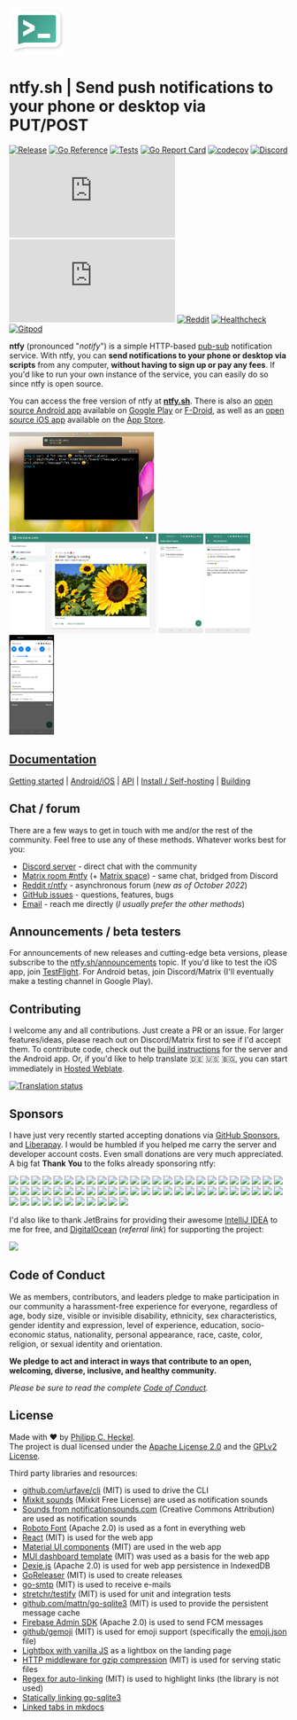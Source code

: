 ![ntfy](web/public/static/img/ntfy.png)

# ntfy.sh | Send push notifications to your phone or desktop via PUT/POST
[![Release](https://img.shields.io/github/release/binwiederhier/ntfy.svg?color=success&style=flat-square)](https://github.com/binwiederhier/ntfy/releases/latest)
[![Go Reference](https://pkg.go.dev/badge/heckel.io/ntfy.svg)](https://pkg.go.dev/heckel.io/ntfy)
[![Tests](https://github.com/binwiederhier/ntfy/workflows/test/badge.svg)](https://github.com/binwiederhier/ntfy/actions)
[![Go Report Card](https://goreportcard.com/badge/github.com/binwiederhier/ntfy)](https://goreportcard.com/report/github.com/binwiederhier/ntfy)
[![codecov](https://codecov.io/gh/binwiederhier/ntfy/branch/main/graph/badge.svg?token=A597KQ463G)](https://codecov.io/gh/binwiederhier/ntfy)
[![Discord](https://img.shields.io/discord/874398661709295626?label=Discord)](https://discord.gg/cT7ECsZj9w)
[![Matrix](https://img.shields.io/matrix/ntfy:matrix.org?label=Matrix)](https://matrix.to/#/#ntfy:matrix.org)
[![Matrix space](https://img.shields.io/matrix/ntfy-space:matrix.org?label=Matrix+space)](https://matrix.to/#/#ntfy-space:matrix.org)
[![Reddit](https://img.shields.io/reddit/subreddit-subscribers/ntfy?color=%23317f6f&label=-%20r%2Fntfy&style=social)](https://www.reddit.com/r/ntfy/)
[![Healthcheck](https://healthchecks.io/badge/68b65976-b3b0-4102-aec9-980921/kcoEgrLY.svg)](https://ntfy.statuspage.io/)
[![Gitpod](https://img.shields.io/badge/Contribute%20with-Gitpod-908a85?logo=gitpod)](https://gitpod.io/#https://github.com/binwiederhier/ntfy)

**ntfy** (pronounced "*notify*") is a simple HTTP-based [pub-sub](https://en.wikipedia.org/wiki/Publish%E2%80%93subscribe_pattern) 
notification service. With ntfy, you can **send notifications to your phone or desktop via scripts** from any computer, 
**without having to sign up or pay any fees**. If you'd like to run your own instance of the service, you can easily do 
so since ntfy is open source.

You can access the free version of ntfy at **[ntfy.sh](https://ntfy.sh)**. There is also an [open source Android app](https://github.com/binwiederhier/ntfy-android)
available on [Google Play](https://play.google.com/store/apps/details?id=io.heckel.ntfy) or [F-Droid](https://f-droid.org/en/packages/io.heckel.ntfy/),
as well as an [open source iOS app](https://github.com/binwiederhier/ntfy-ios) available on the [App Store](https://apps.apple.com/us/app/ntfy/id1625396347).

<p>
  <img src="web/public/static/img/screenshot-curl.png" height="180">
  <img src="web/public/static/img/screenshot-web-detail.png" height="180">
  <img src="web/public/static/img/screenshot-phone-main.jpg" height="180">
  <img src="web/public/static/img/screenshot-phone-detail.jpg" height="180">
  <img src="web/public/static/img/screenshot-phone-notification.jpg" height="180">
</p>

## **[Documentation](https://ntfy.sh/docs/)**

[Getting started](https://ntfy.sh/docs/) |
[Android/iOS](https://ntfy.sh/docs/subscribe/phone/) |
[API](https://ntfy.sh/docs/publish/) |
[Install / Self-hosting](https://ntfy.sh/docs/install/) |
[Building](https://ntfy.sh/docs/develop/)

## Chat / forum
There are a few ways to get in touch with me and/or the rest of the community. Feel free to use any of these methods. Whatever
works best for you:

* [Discord server](https://discord.gg/cT7ECsZj9w) - direct chat with the community
* [Matrix room #ntfy](https://matrix.to/#/#ntfy:matrix.org) (+ [Matrix space](https://matrix.to/#/#ntfy-space:matrix.org)) - same chat, bridged from Discord
* [Reddit r/ntfy](https://www.reddit.com/r/ntfy/) - asynchronous forum (_new as of October 2022_)
* [GitHub issues](https://github.com/binwiederhier/ntfy/issues) - questions, features, bugs
* [Email](https://heckel.io/about) - reach me directly (_I usually prefer the other methods_)

## Announcements / beta testers
For announcements of new releases and cutting-edge beta versions, please subscribe to the [ntfy.sh/announcements](https://ntfy.sh/announcements) 
topic. If you'd like to test the iOS app, join [TestFlight](https://testflight.apple.com/join/P1fFnAm9). For Android betas,
join Discord/Matrix (I'll eventually make a testing channel in Google Play).

## Contributing
I welcome any and all contributions. Just create a PR or an issue. For larger features/ideas, please reach out
on Discord/Matrix first to see if I'd accept them. To contribute code, check out the [build instructions](https://ntfy.sh/docs/develop/) 
for the server and the Android app. Or, if you'd like to help translate 🇩🇪 🇺🇸 🇧🇬, you can start immediately in
[Hosted Weblate](https://hosted.weblate.org/projects/ntfy/).

<a href="https://hosted.weblate.org/engage/ntfy/">
<img src="https://hosted.weblate.org/widgets/ntfy/-/multi-blue.svg" alt="Translation status" />
</a>

## Sponsors
I have just very recently started accepting donations via [GitHub Sponsors](https://github.com/sponsors/binwiederhier),
and [Liberapay](https://liberapay.com/ntfy). I would be humbled if you helped me carry the server and developer 
account costs. Even small donations are very much appreciated. A big fat **Thank You** to the folks already sponsoring ntfy:

<a href="https://github.com/neutralinsomniac"><img src="https://github.com/neutralinsomniac.png" width="40px" /></a>
<a href="https://github.com/aspyct"><img src="https://github.com/aspyct.png" width="40px" /></a>
<a href="https://github.com/nickexyz"><img src="https://github.com/nickexyz.png" width="40px" /></a>
<a href="https://github.com/qcasey"><img src="https://github.com/qcasey.png" width="40px" /></a>
<a href="https://github.com/mckay115"><img src="https://github.com/mckay115.png" width="40px" /></a>
<a href="https://github.com/Salamafet"><img src="https://github.com/Salamafet.png" width="40px" /></a>
<a href="https://github.com/codinghipster"><img src="https://github.com/codinghipster.png" width="40px" /></a>
<a href="https://github.com/HinFort"><img src="https://github.com/HinFort.png" width="40px" /></a>
<a href="https://github.com/Lexevolution"><img src="https://github.com/Lexevolution.png" width="40px" /></a>
<a href="https://github.com/johnnyip"><img src="https://github.com/johnnyip.png" width="40px" /></a>
<a href="https://github.com/JonDerThan"><img src="https://github.com/JonDerThan.png" width="40px" /></a>
<a href="https://github.com/12nick12"><img src="https://github.com/12nick12.png" width="40px" /></a>
<a href="https://github.com/eanplatter"><img src="https://github.com/eanplatter.png" width="40px" /></a>
<a href="https://github.com/fnoelscher"><img src="https://github.com/fnoelscher.png" width="40px" /></a>
<a href="https://github.com/bnorick"><img src="https://github.com/bnorick.png" width="40px" /></a>
<a href="https://github.com/snh"><img src="https://github.com/snh.png" width="40px" /></a>
<a href="https://github.com/hen-x"><img src="https://github.com/hen-x.png" width="40px" /></a>
<a href="https://github.com/JamieGoodson"><img src="https://github.com/JamieGoodson.png" width="40px" /></a>
<a href="https://github.com/cremesk"><img src="https://github.com/cremesk.png" width="40px" /></a>
<a href="https://github.com/dangowans"><img src="https://github.com/dangowans.png" width="40px" /></a>
<a href="https://github.com/mnault"><img src="https://github.com/mnault.png" width="40px" /></a>
<a href="https://github.com/nwithan8"><img src="https://github.com/nwithan8.png" width="40px" /></a>
<a href="https://github.com/peterleiser"><img src="https://github.com/peterleiser.png" width="40px" /></a>
<a href="https://github.com/portothree"><img src="https://github.com/portothree.png" width="40px" /></a>
<a href="https://github.com/finngreig"><img src="https://github.com/finngreig.png" width="40px" /></a>
<a href="https://github.com/skrollme"><img src="https://github.com/skrollme.png" width="40px" /></a>
<a href="https://github.com/gergepalfi"><img src="https://github.com/gergepalfi.png" width="40px" /></a>
<a href="https://github.com/tonyakwei"><img src="https://github.com/tonyakwei.png" width="40px" /></a>
<a href="https://github.com/crosbyh"><img src="https://github.com/crosbyh.png" width="40px" /></a>
<a href="https://github.com/mdlnr"><img src="https://github.com/mdlnr.png" width="40px" /></a>
<a href="https://github.com/p-samuel"><img src="https://github.com/p-samuel.png" width="40px" /></a>
<a href="https://github.com/zugaldia"><img src="https://github.com/zugaldia.png" width="40px" /></a>
<a href="https://github.com/NathanSweet"><img src="https://github.com/NathanSweet.png" width="40px" /></a>
<a href="https://github.com/msdeibel"><img src="https://github.com/msdeibel.png" width="40px" /></a>
<a href="https://github.com/ksurl"><img src="https://github.com/ksurl.png" width="40px" /></a>
<a href="https://github.com/CodingTimeDEV"><img src="https://github.com/CodingTimeDEV.png" width="40px" /></a>
<a href="https://github.com/Terrormixer3000"><img src="https://github.com/Terrormixer3000.png" width="40px" /></a>
<a href="https://github.com/voroskoi"><img src="https://github.com/voroskoi.png" width="40px" /></a>
<a href="https://github.com/Nickwasused"><img src="https://github.com/Nickwasused.png" width="40px" /></a>
<a href="https://github.com/bahur142"><img src="https://github.com/bahur142.png" width="40px" /></a>
<a href="https://github.com/vinhdizzo"><img src="https://github.com/vinhdizzo.png" width="40px" /></a>
<a href="https://github.com/Ge0rg3"><img src="https://github.com/Ge0rg3.png" width="40px" /></a>
<a href="https://github.com/biopsin"><img src="https://github.com/biopsin.png" width="40px" /></a>
<a href="https://github.com/thebino"><img src="https://github.com/thebino.png" width="40px" /></a>
<a href="https://github.com/sky4055"><img src="https://github.com/sky4055.png" width="40px" /></a>
<a href="https://github.com/julianlam"><img src="https://github.com/julianlam.png" width="40px" /></a>
<a href="https://github.com/andreapx"><img src="https://github.com/andreapx.png" width="40px" /></a>
<a href="https://github.com/billycao"><img src="https://github.com/billycao.png" width="40px" /></a>
<a href="https://github.com/zoic21"><img src="https://github.com/zoic21.png" width="40px" /></a>
<a href="https://github.com/IanKulin"><img src="https://github.com/IanKulin.png" width="40px" /></a>
<a href="https://github.com/Joachim256"><img src="https://github.com/Joachim256.png" width="40px" /></a>
<a href="https://github.com/overtone1000"><img src="https://github.com/overtone1000.png" width="40px" /></a>
<a href="https://github.com/oakd"><img src="https://github.com/oakd.png" width="40px" /></a>
<a href="https://github.com/KucharczykL"><img src="https://github.com/KucharczykL.png" width="40px" /></a>
<a href="https://github.com/hansbickhofe"><img src="https://github.com/hansbickhofe.png" width="40px" /></a>
<a href="https://github.com/caseodilla"><img src="https://github.com/caseodilla.png" width="40px" /></a>
<a href="https://github.com/0xAF"><img src="https://github.com/0xAF.png" width="40px" /></a>
<a href="https://github.com/soonoo"><img src="https://github.com/soonoo.png" width="40px" /></a>
<a href="https://github.com/nichu42"><img src="https://github.com/nichu42.png" width="40px" /></a>
<a href="https://github.com/samliebow"><img src="https://github.com/samliebow.png" width="40px" /></a>
<a href="https://github.com/johman10"><img src="https://github.com/johman10.png" width="40px" /></a>

I'd also like to thank JetBrains for providing their awesome [IntelliJ IDEA](https://www.jetbrains.com/idea/) to me for free,
and [DigitalOcean](https://m.do.co/c/442b929528db) (*referral link*) for supporting the project:

<a href="https://m.do.co/c/442b929528db"><img src="https://opensource.nyc3.cdn.digitaloceanspaces.com/attribution/assets/SVG/DO_Logo_horizontal_blue.svg" width="201px"></a>

## Code of Conduct
We as members, contributors, and leaders pledge to make participation in our community a harassment-free experience for everyone, regardless of age, body size, visible or invisible disability, ethnicity, sex characteristics, gender identity and expression, level of experience, education, socio-economic status, nationality, personal appearance, race, caste, color, religion, or sexual identity and orientation.

**We pledge to act and interact in ways that contribute to an open, welcoming, diverse, inclusive, and healthy community.**

_Please be sure to read the complete [Code of Conduct](CODE_OF_CONDUCT.md)._    

## License
Made with ❤️ by [Philipp C. Heckel](https://heckel.io).   
The project is dual licensed under the [Apache License 2.0](LICENSE) and the [GPLv2 License](LICENSE.GPLv2).

Third party libraries and resources:
* [github.com/urfave/cli](https://github.com/urfave/cli) (MIT) is used to drive the CLI
* [Mixkit sounds](https://mixkit.co/free-sound-effects/notification/) (Mixkit Free License) are used as notification sounds
* [Sounds from notificationsounds.com](https://notificationsounds.com) (Creative Commons Attribution) are used as notification sounds
* [Roboto Font](https://fonts.google.com/specimen/Roboto) (Apache 2.0) is used as a font in everything web
* [React](https://reactjs.org/) (MIT) is used for the web app
* [Material UI components](https://mui.com/) (MIT) are used in the web app
* [MUI dashboard template](https://github.com/mui/material-ui/tree/master/docs/data/material/getting-started/templates/dashboard) (MIT) was used as a basis for the web app
* [Dexie.js](https://github.com/dexie/Dexie.js) (Apache 2.0) is used for web app persistence in IndexedDB
* [GoReleaser](https://goreleaser.com/) (MIT) is used to create releases
* [go-smtp](https://github.com/emersion/go-smtp) (MIT) is used to receive e-mails
* [stretchr/testify](https://github.com/stretchr/testify) (MIT) is used for unit and integration tests
* [github.com/mattn/go-sqlite3](https://github.com/mattn/go-sqlite3) (MIT) is used to provide the persistent message cache
* [Firebase Admin SDK](https://github.com/firebase/firebase-admin-go) (Apache 2.0) is used to send FCM messages
* [github/gemoji](https://github.com/github/gemoji) (MIT) is used for emoji support (specifically the [emoji.json](https://raw.githubusercontent.com/github/gemoji/master/db/emoji.json) file)
* [Lightbox with vanilla JS](https://yossiabramov.com/blog/vanilla-js-lightbox) as a lightbox on the landing page 
* [HTTP middleware for gzip compression](https://gist.github.com/CJEnright/bc2d8b8dc0c1389a9feeddb110f822d7) (MIT) is used for serving static files
* [Regex for auto-linking](https://github.com/bryanwoods/autolink-js) (MIT) is used to highlight links (the library is not used)
* [Statically linking go-sqlite3](https://www.arp242.net/static-go.html)
* [Linked tabs in mkdocs](https://facelessuser.github.io/pymdown-extensions/extensions/tabbed/#linked-tabs)
